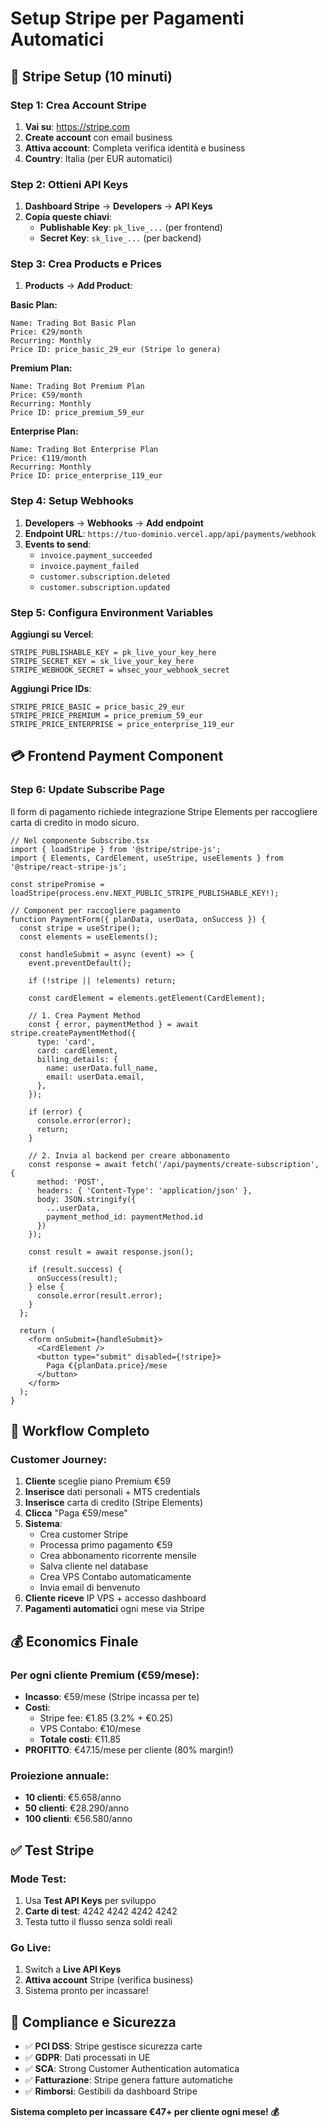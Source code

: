 # Setup Stripe per Pagamenti Automatici

## 🎯 Stripe Setup (10 minuti)

### Step 1: Crea Account Stripe
1. **Vai su**: https://stripe.com
2. **Create account** con email business
3. **Attiva account**: Completa verifica identità e business
4. **Country**: Italia (per EUR automatici)

### Step 2: Ottieni API Keys
1. **Dashboard Stripe** → **Developers** → **API Keys**
2. **Copia queste chiavi**:
   - **Publishable Key**: `pk_live_...` (per frontend)
   - **Secret Key**: `sk_live_...` (per backend)

### Step 3: Crea Products e Prices
1. **Products** → **Add Product**:

**Basic Plan:**
```
Name: Trading Bot Basic Plan
Price: €29/month
Recurring: Monthly
Price ID: price_basic_29_eur (Stripe lo genera)
```

**Premium Plan:**
```
Name: Trading Bot Premium Plan  
Price: €59/month
Recurring: Monthly
Price ID: price_premium_59_eur
```

**Enterprise Plan:**
```
Name: Trading Bot Enterprise Plan
Price: €119/month
Recurring: Monthly  
Price ID: price_enterprise_119_eur
```

### Step 4: Setup Webhooks
1. **Developers** → **Webhooks** → **Add endpoint**
2. **Endpoint URL**: `https://tuo-dominio.vercel.app/api/payments/webhook`
3. **Events to send**:
   - `invoice.payment_succeeded`
   - `invoice.payment_failed`
   - `customer.subscription.deleted`
   - `customer.subscription.updated`

### Step 5: Configura Environment Variables
**Aggiungi su Vercel**:
```
STRIPE_PUBLISHABLE_KEY = pk_live_your_key_here
STRIPE_SECRET_KEY = sk_live_your_key_here
STRIPE_WEBHOOK_SECRET = whsec_your_webhook_secret
```

**Aggiungi Price IDs**:
```
STRIPE_PRICE_BASIC = price_basic_29_eur
STRIPE_PRICE_PREMIUM = price_premium_59_eur  
STRIPE_PRICE_ENTERPRISE = price_enterprise_119_eur
```

## 💳 Frontend Payment Component

### Step 6: Update Subscribe Page
Il form di pagamento richiede integrazione Stripe Elements per raccogliere carta di credito in modo sicuro.

```tsx
// Nel componente Subscribe.tsx
import { loadStripe } from '@stripe/stripe-js';
import { Elements, CardElement, useStripe, useElements } from '@stripe/react-stripe-js';

const stripePromise = loadStripe(process.env.NEXT_PUBLIC_STRIPE_PUBLISHABLE_KEY!);

// Component per raccogliere pagamento
function PaymentForm({ planData, userData, onSuccess }) {
  const stripe = useStripe();
  const elements = useElements();
  
  const handleSubmit = async (event) => {
    event.preventDefault();
    
    if (!stripe || !elements) return;
    
    const cardElement = elements.getElement(CardElement);
    
    // 1. Crea Payment Method
    const { error, paymentMethod } = await stripe.createPaymentMethod({
      type: 'card',
      card: cardElement,
      billing_details: {
        name: userData.full_name,
        email: userData.email,
      },
    });
    
    if (error) {
      console.error(error);
      return;
    }
    
    // 2. Invia al backend per creare abbonamento
    const response = await fetch('/api/payments/create-subscription', {
      method: 'POST',
      headers: { 'Content-Type': 'application/json' },
      body: JSON.stringify({
        ...userData,
        payment_method_id: paymentMethod.id
      })
    });
    
    const result = await response.json();
    
    if (result.success) {
      onSuccess(result);
    } else {
      console.error(result.error);
    }
  };
  
  return (
    <form onSubmit={handleSubmit}>
      <CardElement />
      <button type="submit" disabled={!stripe}>
        Paga €{planData.price}/mese
      </button>
    </form>
  );
}
```

## 🔄 Workflow Completo

### Customer Journey:
1. **Cliente** sceglie piano Premium €59
2. **Inserisce** dati personali + MT5 credentials  
3. **Inserisce** carta di credito (Stripe Elements)
4. **Clicca** "Paga €59/mese"
5. **Sistema**:
   - Crea customer Stripe
   - Processa primo pagamento €59
   - Crea abbonamento ricorrente mensile
   - Salva cliente nel database
   - Crea VPS Contabo automaticamente
   - Invia email di benvenuto
6. **Cliente riceve** IP VPS + accesso dashboard
7. **Pagamenti automatici** ogni mese via Stripe

## 💰 Economics Finale

### Per ogni cliente Premium (€59/mese):
- **Incasso**: €59/mese (Stripe incassa per te)
- **Costi**: 
  - Stripe fee: €1.85 (3.2% + €0.25)
  - VPS Contabo: €10/mese
  - **Totale costi**: €11.85
- **PROFITTO**: €47.15/mese per cliente (80% margin!)

### Proiezione annuale:
- **10 clienti**: €5.658/anno
- **50 clienti**: €28.290/anno
- **100 clienti**: €56.580/anno

## ✅ Test Stripe

### Mode Test:
1. Usa **Test API Keys** per sviluppo
2. **Carte di test**: 4242 4242 4242 4242
3. Testa tutto il flusso senza soldi reali

### Go Live:
1. Switch a **Live API Keys**
2. **Attiva account** Stripe (verifica business)
3. Sistema pronto per incassare!

## 🚨 Compliance e Sicurezza

- ✅ **PCI DSS**: Stripe gestisce sicurezza carte
- ✅ **GDPR**: Dati processati in UE
- ✅ **SCA**: Strong Customer Authentication automatica
- ✅ **Fatturazione**: Stripe genera fatture automatiche
- ✅ **Rimborsi**: Gestibili da dashboard Stripe

**Sistema completo per incassare €47+ per cliente ogni mese! 💰**